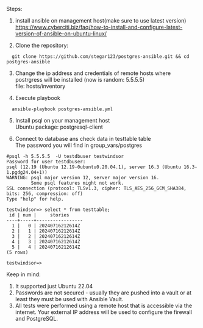 Steps:

1. install ansible on management host(make sure to use latest version)
  https://www.cyberciti.biz/faq/how-to-install-and-configure-latest-version-of-ansible-on-ubuntu-linux/    

2. Clone the repository:
```console
  git clone https://github.com/stegar123/postgres-ansible.git && cd postgres-ansible
```

3. Change the ip address and credentials of remote hosts where postrgress will be installed (now is random: 5.5.5.5)<br />
   file: hosts/inventory

4. Execute playbook
 ```console
   ansible-playbook postgres-ansible.yml 
```

5. Install psql on your management host <br />
   Ubuntu package: postgresql-client
   
7. Connect to database ans check data in testtable table <br />
   The password you will find in group_vars/postgres
  
```console
#psql -h 5.5.5.5  -U testdbuser testwindsor 
Password for user testdbuser: 
psql (12.19 (Ubuntu 12.19-0ubuntu0.20.04.1), server 16.3 (Ubuntu 16.3-1.pgdg24.04+1))
WARNING: psql major version 12, server major version 16.
         Some psql features might not work.
SSL connection (protocol: TLSv1.3, cipher: TLS_AES_256_GCM_SHA384, bits: 256, compression: off)
Type "help" for help.

testwindsor=> select * from testtable;
 id | num |     stories     
----+-----+-----------------
  1 |   0 | 20240716212614Z
  2 |   1 | 20240716212614Z
  3 |   2 | 20240716212614Z
  4 |   3 | 20240716212614Z
  5 |   4 | 20240716212614Z
(5 rows)

testwindsor=> 
```

   
Keep in mind:

 1. It supported just Ubuntu 22.04
 2. Passwords are not secured - usually they are pushed into a vault or at least they must be used with Ansible Vault.
 3. All tests were performed using a remote host that is accessible via the internet. Your external IP address will be used to configure the firewall and PostgreSQL.
